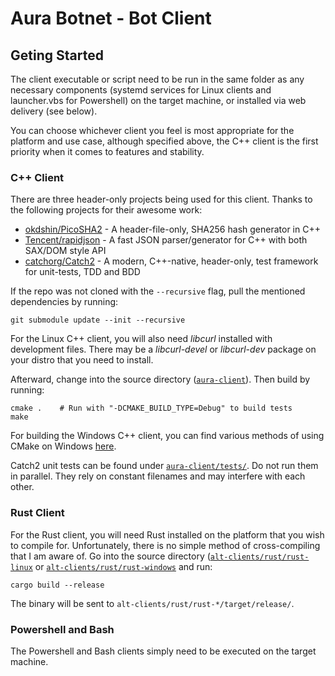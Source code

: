 # Aura Botnet - Bot Client

Geting Started
---
The client executable or script need to be run in the same folder as
any necessary components (systemd services for Linux clients and launcher.vbs
for Powershell) on the target machine, or installed via web delivery (see
below).

You can choose whichever client you feel is most appropriate for the platform
and use case, although specified above, the C++ client is the first priority
when it comes to features and stability.

### C++ Client
There are three header-only projects being used for this client. Thanks to the
following projects for their awesome work:
* [okdshin/PicoSHA2](https://github.com/okdshin/PicoSHA2/) -
A header-file-only, SHA256 hash generator in C++
* [Tencent/rapidjson](https://github.com/Tencent/rapidjson/) -
A fast JSON parser/generator for C++ with both SAX/DOM style API
* [catchorg/Catch2](https://github.com/catchorg/Catch2/) -
A modern, C++-native, header-only, test framework for unit-tests, TDD and BDD

If the repo was not cloned with the `--recursive` flag, pull the mentioned
dependencies by running:
```
git submodule update --init --recursive
```

For the Linux C++ client, you will also need *libcurl* installed with
development files. There may be a *libcurl-devel* or *libcurl-dev* package on
your distro that you need to install.

Afterward, change into the source directory ([`aura-client`](../aura-client)).
Then build by running:
```
cmake .    # Run with "-DCMAKE_BUILD_TYPE=Debug" to build tests
make
```

For building the Windows C++ client, you can find various methods of using
CMake on Windows
[here](http://preshing.com/20170511/how-to-build-a-cmake-based-project/).

Catch2 unit tests can be found under [`aura-client/tests/`](../aura-client/tests/).
Do not run them in parallel. They rely on constant filenames and may interfere
with each other.

### Rust Client
For the Rust client, you will need Rust installed on the platform that you wish
to compile for. Unfortunately, there is no simple method of cross-compiling that
I am aware of. Go into the source directory ([`alt-clients/rust/rust-linux`](../alt-clients/rust/rust-linux) or
[`alt-clients/rust/rust-windows`](../alt-clients/rust/rust-windows) and run:
```
cargo build --release
```
The binary will be sent to `alt-clients/rust/rust-*/target/release/`.

### Powershell and Bash
The Powershell and Bash clients simply need to be executed on the target
machine.

